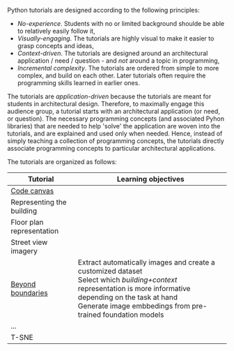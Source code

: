 Python tutorials are designed according to the following principles:

- *No-experience*. Students with no or limited background shoulde be able to relatively easily follow it,
- *Visually-engaging*. The tutorials are highly visual to make it easier to grasp concepts and ideas, 
- *Context-driven*. The tutorials are designed around an architectural application / need / question - and *not* around a topic in programming,
- *Incremental complexity*. The tutorials are ordered from simple to more complex, and build on each other. Later tutorials often require the programming skills learned in earlier ones.

The tutorials are *application-driven* because the tutorials are meant for students in architectural design. 
Therefore, to maximally engage this audience group, a tutorial starts with an architectural application (or need, or question). 
The necessary programming concepts (and associated Pyhon libraries) that are needed to help 'solve' the application are woven into the tutorials, and are explained and used only when needed. 
Hence, instead of simply teaching a collection of programming concepts, the tutorials directly associate programming concepts to particular architectural applications. 

The tutorials are organized as follows:


| Tutorial | Learning objectives |
| --- | --- |
| [Code canvas](./1_code_canvas.ipynb) |  |
| Representing the building |  |
| Floor plan representation |  |
| Street view imagery |  |
| [Beyond boundaries](./4_beyond_boundaries.ipynb) | Extract automatically images and create a customized dataset <br> Select which *building+context* representation is more informative depending on the task at hand <br>Generate image embbedings from pre-trained foundation models |
| ... |  |
| T-SNE |  |

